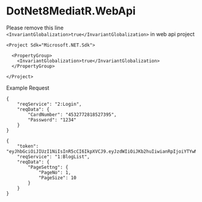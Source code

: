 # DotNet8MediatR.WebApi

Please remove this line `<InvariantGlobalization>true</InvariantGlobalization>` in web api project
```
<Project Sdk="Microsoft.NET.Sdk">

  <PropertyGroup>
    <InvariantGlobalization>true</InvariantGlobalization>
  </PropertyGroup>

</Project>
```

Example Request
```
{
	"reqService": "2:Login",
	"reqData": {
		"CardNumber": "4532772818527395",
		"Password": "1234"
	}
}

{
    "token": "eyJhbGciOiJIUzI1NiIsInR5cCI6IkpXVCJ9.eyJzdWIiOiJKb2huIiwianRpIjoiYTYwM2I3ZjEtNWU5MS00NWQyLWFiNTktYjYzMWZiMTM0MjgzIiwiVXNlck5hbWUiOiJKb2huIiwiQ2FyZE51bWJlciI6IjQ1MzI3NzI4MTg1MjczOTUiLCJodHRwOi8vc2NoZW1hcy5taWNyb3NvZnQuY29tL3dzLzIwMDgvMDYvaWRlbnRpdHkvY2xhaW1zL3JvbGUiOiJDdXN0b21lciIsImV4cCI6MTcwMzA3NDAyNCwiaXNzIjoiaHR0cHM6Ly9sb2NhbGhvc3Q6NzA3MCIsImF1ZCI6Imh0dHBzOi8vbG9jYWxob3N0OjcwNzAifQ.EWcezRlIn3YNH9PTBjoX5nouwiXZLSQVgCb_3BdotmA",
    "reqService": "1:BlogList",
    "reqData": {
        "PageSettng": {
            "PageNo": 1,
            "PageSize": 10
        }
    }
}
```